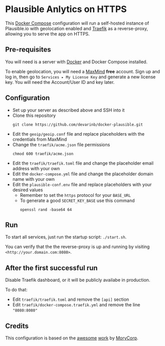 # Plausible Anlytics on HTTPS

This [Docker Compose][docker-compose] configuration will run a self-hosted
instance of Plausible.io with geolocation enabled and [Traefik][traefik] as a
reverse-proxy, allowing you to serve the app on HTTPS.

## Pre-requisites

You will need is a server with [Docker][docker] and Docker Compose
installed.

To enable geolocation, you will need a [MaxMind][maxmind] **free** account. Sign
up and log in, then go to `Services ▸ My License Key` and generate a new license
key. You will need the Account/User ID and key later.

## Configuration

- Set up your server as described above and SSH into it
- Clone this repository
  ```shell
  git clone https://github.com/devarinb/docker-plausible.git
  ```
- Edit the `geoip/geoip.conf` file and replace placeholders with the
  credentials from MaxMind
- Change the `traefik/acme.json` file permissions
  ```shell
  chmod 600 traefik/acme.json
  ```
- Edit the `traefik/traefik.toml` file and change the placeholder email address
  with your own
- Edit the `docker-compose.yml` file and change the placeholder domain name with
  your own
- Edit the `plausible-conf.env` file and replace placeholders with your desired
  values
  - Remember to set the `https` protocol for your `BASE_URL`
  - To generate a good `SECRET_KEY_BASE` use this command
    ```
    openssl rand -base64 64
    ```

## Run

To start all services, just run the startup script: `./start.sh`.

You can verify that the the reverse-proxy is up and running by visiting
`<http://your.domain.com:8080>`.

## After the first successful run

Disable Traefik dashboard, or it will be publicly availabe in production.

To do that:

- Edit `traefik/traefik.toml` and remove the `[api]` section
- Edit `traefik/docker-compose.traefik.yml` and remove the line `"8080:8080"`

## Credits

This configuration is based on the [awesome][morycorp-repo-01]
[work][morycorp-repo-02] by [MoryCorp][morycorp].

[plausible]: https://plausible.io
[self-hosting]: https://docs.plausible.io/self-hosting/
[docker-compose]: https://docs.docker.com/compose/
[traefik]: https://traefik.io
[docker]: https://docker.com
[digital-ocean]: https://m.do.co/c/2f19c210b485
[do-server]: https://www.digitalocean.com/community/tutorials/initial-server-setup-with-ubuntu-20-04
[do-docker]: https://www.digitalocean.com/community/tutorials/how-to-install-and-use-docker-on-ubuntu-20-04
[do-compose]: https://www.digitalocean.com/community/tutorials/how-to-install-and-use-docker-compose-on-ubuntu-20-04
[maxmind]: https://www.maxmind.com
[morycorp-repo-01]: https://github.com/MoryCorp/plausible.io-behind-Traefik2
[morycorp-repo-02]: https://github.com/MoryCorp/traefik2-minimalist-configuration
[morycorp]: https://github.com/MoryCorp
